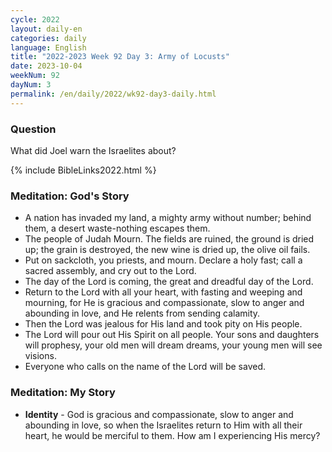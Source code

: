 ```yaml
---
cycle: 2022
layout: daily-en
categories: daily
language: English
title: "2022-2023 Week 92 Day 3: Army of Locusts"
date: 2023-10-04
weekNum: 92
dayNum: 3
permalink: /en/daily/2022/wk92-day3-daily.html
---
```

### Question     
What did Joel warn the Israelites about?

{% include BibleLinks2022.html %}

### Meditation: God's Story   
+ A nation has invaded my land, a mighty army without number; behind them, a desert waste-nothing escapes them. 
+ The people of Judah Mourn. The fields are ruined, the ground is dried up; the grain is destroyed, the new wine is dried up, the olive oil fails. 
+ Put on sackcloth, you priests, and mourn. Declare a holy fast; call a sacred assembly, and cry out to the Lord. 
+ The day of the Lord is coming, the great and dreadful day of the Lord. 
+ Return to the Lord with all your heart, with fasting and weeping and mourning, for He is gracious and compassionate, slow to anger and abounding in love, and He relents from sending calamity. 
+ Then the Lord was jealous for His land and took pity on His people. 
+ The Lord will pour out His Spirit on all people. Your sons and daughters will prophesy, your old men will dream dreams, your young men will see visions. 
+ Everyone who calls on the name of the Lord will be saved. 

### Meditation: My Story   
+ **Identity** - God is gracious and compassionate, slow to anger and abounding in love, so when the Israelites return to Him with all their heart, he would be merciful to them. How am I experiencing His mercy? 
